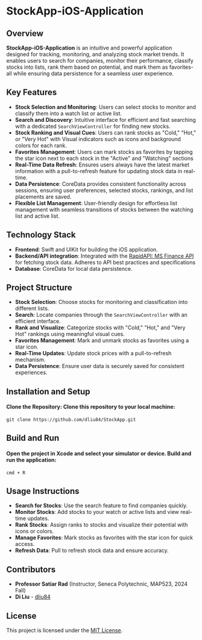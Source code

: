 # StockApp-iOS-Application

## Overview
**StockApp-iOS-Application** is an intuitive and powerful application designed for tracking, monitoring, and analyzing stock market trends. It enables users to search for companies, monitor their performance, classify stocks into lists, rank them based on potential, and mark them as favorites-all while ensuring data persistence for a seamless user experience.

## Key Features
- **Stock Selection and Monitoring**: Users can select stocks to monitor and classify them into a watch list or active list.
- **Search and Discovery**: Intuitive interface for efficient and fast searching with a dedicated `SearchViewController` for finding new stocks.
- **Stock Ranking and Visual Cues**: Users can rank stocks as "Cold," "Hot," or "Very Hot" with Visual indicators such as icons and background colors for each rank.
- **Favorites Management**: Users can mark stocks as favorites by tapping the star icon next to each stock in the "Active" and "Watching" sections
- **Real-Time Data Refresh**: Ensures users always have the latest market information with a pull-to-refresh feature for updating stock data in real-time.
- **Data Persistence**: CoreData provides consistent functionality across sessions, ensuring user preferences, selected stocks, rankings, and list placements are saved.
- **Flexible List Management**: User-friendly design for effortless list management with seamless transitions of stocks between the watching list and active list.
  
## Technology Stack
- **Frontend**: Swift and UIKit for building the iOS application.
- **Backend/API integration**: Integrated with the [RapidAPI: MS Finance API](https://rapidapi.com/apidojo/api/ms-finance) for fetching stock data. Adheres to API best practices and specifications
- **Database**: CoreData for local data persistence.

## Project Structure
- **Stock Selection**: Choose stocks for monitoring and classification into different lists.
- **Search**: Locate companies through the `SearchViewController` with an efficient interface.
- **Rank and Visualize**: Categorize stocks with "Cold," "Hot," and "Very Hot" rankings using meaningful visual cues.
- **Favorites Management**: Mark and unmark stocks as favorites using a star icon.
- **Real-Time Updates**: Update stock prices with a pull-to-refresh mechanism.
- **Data Persistence**: Ensure user data is securely saved for consistent experiences.
  

## Installation and Setup
#### Clone the Repository: Clone this repository to your local machine:
  `git clone https://github.com/dliu84/StockApp.git`

## Build and Run
#### Open the project in Xcode and select your simulator or device. Build and run the application:
  `cmd + R`

## Usage Instructions
- **Search for Stocks**: Use the search feature to find companies quickly.
- **Monitor Stocks**: Add stocks to your watch or active lists and view real-time updates.
- **Rank Stocks**: Assign ranks to stocks and visualize their potential with icons or colors.
- **Manage Favorites**: Mark stocks as favorites with the star icon for quick access.
- **Refresh Data**: Pull to refresh stock data and ensure accuracy.

## Contributors

- **Professor Satiar Rad** (Instructor, Seneca Polytechnic, MAP523, 2024 Fall)  
- **Di Liu** - [dliu84](https://github.com/dliu84)  

## License

This project is licensed under the [MIT License](LICENSE).
